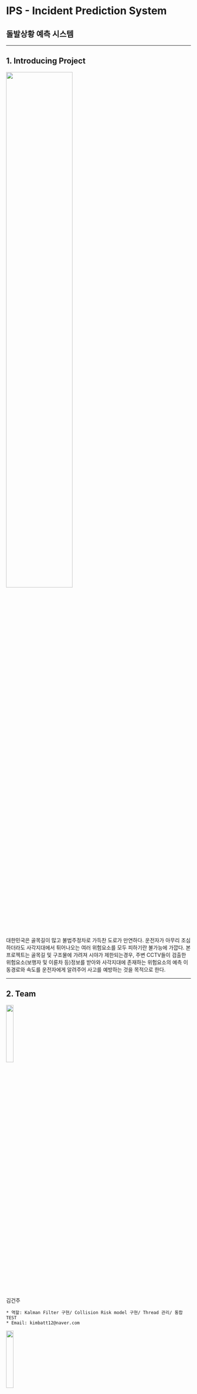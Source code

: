 # IPS - Incident Prediction System

## 돌발상황 예측 시스템



- - -
## 1. Introducing Project

<img src =./picture/newsgif.gif width="60%" height="60%">


대한민국은 골목길이 많고 불법주정차로 가득찬 도로가 만연하다. 운전자가 아무리 조심하더라도 사각지대에서 튀어나오는 여러 위험요소를 모두 피하기란 불가능에 가깝다. 본 프로젝트는 골목길 및 구조물에 가려져 시야가 제한되는경우, 주변 CCTV들이 검출한 위험요소(보행자 및 이륜차 등)정보를 받아와 사각지대에 존재하는 위험요소의 예측 이동경로와 속도를 운전자에게 알려주어 사고를 예방하는 것을 목적으로 한다.   



- - -
## 2. Team

<img src =./picture/건주.jpg width="20%" height="20%">

김건주
````
* 역할: Kalman Filter 구현/ Collision Risk model 구현/ Thread 관리/ 통합TEST
* Email: kimbatt12@naver.com
````

<img src =./picture/준영.png width="20%" height="20%">

허준영
````
* 역할:  ROS 통신 구현/ PWM을 이용한 AEB 구현/ 통합TEST/ 보고서 작성
* Email: jass9869@naver.com
````

<img src =./picture/장현.jpg width="20%" height="20%">

백장현
````
* 역할:  Github 관리/ 단안카메라를 이용한 object의 거리검출/ DarkNet 네트워크 성능비교/ 좌표값 Calibration 구현
* Email: qorwkdgus93@gmail.com
````



- - -
## 3. Project Abstracts

<img src =./picture/프로젝트소개_v2.png width="50%" height="50%"> <img src =./picture/PRJ_TestBed.PNG width="40%" height="40%">

PRJ_TestBed.PNG
In Korea, roads with many alleys and full of illegal parking are rampant. No matter how careful the driver is, it is almost impossible to avoid all the risk factors that pop out of the blind spot. The purpose of this project is to prevent accidents by informing the driver of the predicted path and speed of the risk factors in the blind spot by receiving information on the risk factors (walker, bicycle) detected by the CCTVs in the surrounding area when the visibility is restricted due to being hidden in alleys and structures. 



- - -
## 4. Demonstration Video

<img src =./picture/viewgif.gif width="60%" height="60%">



- - -
## 5. Hardware Structure & Software Diagram

   ### A. Hardware Structure
   <img src =./picture/시퀀스다이어그램_v1.jpg width="50%" height="40%">


   ### B. Sequence Diagram
   <img src =./picture/시퀀스다이어그램_v2.jpg width="50%" height="40%">
   
      
   ### C. Software Algorithm
   <img src =./picture/시퀀스다이어그램_v3.png width="50%" height="40%">
   
   

- - -
## 6. Software Modularity

   ### A. Calibration Pixel to Global
   
   * Theory
   
   <img src =./picture/calibration.PNG width="60%" height="60%">
      
   ````
   * Estimate diatance of detected object using mono-camera
   * Detect with YOLOv3 / YOLOv4
   ````
      
   * Result
   
   <img src =./picture/calibration_0.jpg width="60%" height="60%">


   ### B. Transform Geometry
   
   * Theory
   
   <img src =./picture/Transform_Geometry.PNG width="60%" height="60%">
   
   ````
   * Transform the directions of all cameras in Cardinal Directions
   ````
   
   * Result
   
   <img src =./picture/data_xaviergif.gif width="60%" height="60%">
   
      
   ### C. Predict Crash Risk from Kalman Filter
   
   * Kalamn Filter
   
   <img src =./picture/data_KF_gif.gif width="60%" height="60%">
   
   ````
   * Calculate Crash Risk by Kalman Filter
   * This module can predict Crash time and Crash Probability
   ````
      
   * Result
   
   <img src =./picture/data_jetbot.png width="60%" height="60%">
   
      
   ### D. Using ROS for V2X
   
   * ROS rqt_graph
   
   <img src =./picture/ROS_rqtGraph.png width="60%" height="60%">
   
   ````
   * Tx(2EA) send to Rx(1EA)
   ````
   
   
   * Result
   
   <img src =./picture/ROS.PNG width="60%" height="60%">



- - -
## 7. Development Settings

### Development Languages
````
* C/C++
* Python
* Cuda
* CMake
````

### Development Environment
````
* Ubuntu 18.04 LTS
* OpenCV 3.4.0
* Cuda 10.0
* DarkNet Yolo3
* NVIDIA Xavier AGX
* NVIDIA Jetson Nano
* ROS Melodic
* Logitec HD USB Camera (1080p
````
   
### Libraries
````
* DarkNet Yolo3 / Yolo3 tiny / Yolo4 / Yolo4 tiny
* Python
* OpenCV
* ROS
````

  
<!--
## 4. 기타
-->
